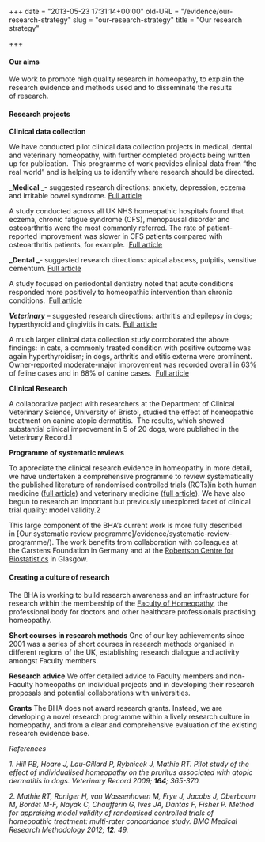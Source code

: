 +++
date = "2013-05-23 17:31:14+00:00"
old-URL = "/evidence/our-research-strategy"
slug = "our-research-strategy"
title = "Our research strategy"

+++

#### Our aims

We work to promote high quality research in homeopathy, to explain the research evidence and methods used and to disseminate the results of research.

#### Research projects

**Clinical data collection**

We have conducted pilot clinical data collection projects in medical, dental and veterinary homeopathy, with further completed projects being written up for publication.  This programme of work provides clinical data from “the real world” and is helping us to identify where research should be directed.

_**Medical** _- suggested research directions: anxiety, depression, eczema and irritable bowel syndrome. [Full article](https://res.cloudinary.com/homeopathyuk/v1557403245/bha/Medical_pilot_study_2006.pdf)

A study conducted across all UK NHS homeopathic hospitals found that eczema, chronic fatigue syndrome (CFS), menopausal disorder and osteoarthritis were the most commonly referred. The rate of patient-reported improvement was slower in CFS patients compared with osteoarthritis patients, for example.  [Full article](https://res.cloudinary.com/homeopathyuk/v1557403245/bha/Paper-1-HH-standard-setting-.pdf)

**_Dental _**- suggested research directions: apical abscess, pulpitis, sensitive cementum. [Full article
](https://res.cloudinary.com/homeopathyuk/v1557403245/bha/Dental_pilot_study_2007.pdf)

A study focused on periodontal dentistry noted that acute conditions responded more positively to homeopathic intervention than chronic conditions.  [Full article](https://res.cloudinary.com/homeopathyuk/v1557403245/bha/Paper-2-periodontal.pdf)

**_Veterinary_** – suggested research directions: arthritis and epilepsy in dogs; hyperthyroid and gingivitis in cats. [Full article](https://res.cloudinary.com/homeopathyuk/v1557403245/bha/Veteinary_pilot_study_20071.pdf)

A much larger clinical data collection study corroborated the above findings: in cats, a commonly treated condition with positive outcome was again hyperthyroidism; in dogs, arthritis and otitis externa were prominent. Owner-reported moderate-major improvement was recorded overall in 63% of feline cases and in 68% of canine cases.  [Full article](https://res.cloudinary.com/homeopathyuk/v1557403245/bha/Paper-3-cats-dogs.pdf)[
](file:///C:/Users/Saqib/Desktop/Research%20-%20Robert/Our%20research%20strategy%20(March%202014).docx#_msocom_1)

**Clinical Research**

A collaborative project with researchers at the Department of Clinical Veterinary Science, University of Bristol, studied the effect of homeopathic treatment on canine atopic dermatitis.  The results, which showed substantial clinical improvement in 5 of 20 dogs, were published in the Veterinary Record.1

**Programme of systematic reviews**

To appreciate the clinical research evidence in homeopathy in more detail, we have undertaken a comprehensive programme to review systematically the published literature of randomised controlled trials (RCTs)in both human medicine ([full article](https://res.cloudinary.com/homeopathyuk/v1557403245/bha/Paper-4-human-RCTs.pdf)) and veterinary medicine ([full article](https://res.cloudinary.com/homeopathyuk/v1557403245/bha/Paper-5-vet-RCTs.pdf)). We have also begun to research an important but previously unexplored facet of clinical trial quality: model validity.2

This large component of the BHA’s current work is more fully described in [Our systematic review programme]/evidence/systematic-review-programme/). The work benefits from collaboration with colleagues at the Carstens Foundation in Germany and at the [Robertson Centre for Biostatistics](http://www.gla.ac.uk/researchinstitutes/healthwellbeing/research/robertsoncentreforbiostatistics/) in Glasgow.

#### Creating a culture of research

The BHA is working to build research awareness and an infrastructure for research within the membership of the [Faculty of Homeopathy](http://www.facultyofhomeopathy.org/), the professional body for doctors and other healthcare professionals practising homeopathy.

**Short courses in research methods**
One of our key achievements since 2001 was a series of short courses in research methods organised in different regions of the UK, establishing research dialogue and activity amongst Faculty members.

**Research advice**
We offer detailed advice to Faculty members and non-Faculty homeopaths on individual projects and in developing their research proposals and potential collaborations with universities.

**Grants**
The BHA does not award research grants. Instead, we are developing a novel research programme within a lively research culture in homeopathy, and from a clear and comprehensive evaluation of the existing research evidence base.

_References_

_1. Hill PB, Hoare J, Lau-Gillard P, Rybnicek J, Mathie RT. Pilot study of the effect of individualised homeopathy on the pruritus associated with atopic dermatitis in dogs. Veterinary Record 2009; **164**; 365-370._

_2. Mathie RT, Roniger H, van Wassenhoven M, Frye J, Jacobs J, Oberbaum M, Bordet M-F, Nayak C, Chaufferin G, Ives JA, Dantas F, Fisher P. Method for appraising model validity of randomised controlled trials of homeopathic treatment: multi-rater concordance study. BMC Medical Research Methodology 2012; **12**: 49._
